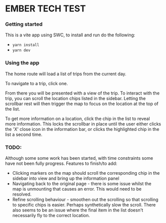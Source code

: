 # EMBER TECH TEST

### Getting started

This is a vite app using SWC, to install and run do the following:

- `yarn install`
- `yarn dev`

### Using the app

The home route will load a list of trips from the current day.

To navigate to a trip, click one.

From there you will be presented with a view of the trip. To interact with the trip, you can scroll the location chips listed in the sidebar. Letting the scrollbar rest will then trigger the map to focus on the location at the top of the list.

To get more information on a location, click the chip in the list to reveal more information. This locks the scrollbar in place until the user either clicks the 'X' close icon in the information bar, or clicks the highlighted chip in the list a second time.

### TODO:

Although some some work has been started, with time constraints some have not been fully progress. Features to finish/to add:

- Clicking markers on the map should scroll the corresponding chip in the sidebar into view and bring up the information panel
- Navigating back to the original page - there is some issue whilst the map is unmounting that causes an error. This would need to be resolved.
- Refine scrolling behaviour - smoothen out the scrolling so that scrolling to specific chips is easier. Perhaps synthetically slow the scroll. There also seems to be an issue where the final item in the list doesn't necessarily fly to the correct location.
